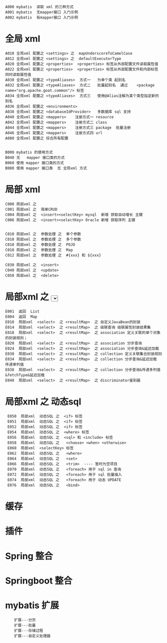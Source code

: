 #
    A000 mybatis  读取 xml 的三种方式 
    A001 mybatis  无mapper接口 入门示例
    A002 mybatis  有mapper接口 入门示例
# 全局 xml 
    A010 全局xml 配置之 <settings> 之  mapUnderscoreToCamelCase
    A012 全局xml 配置之 <settings> 之  defaultExecutorType
    A020 全局xml 配置之 <properties>  <properties> 标签从外部配置文件读取属性值 
    A022 全局xml 配置之 <properties>  <properties> 标签从外部配置文件和内部标签 同时读取属性值 
    A030 全局xml 配置之 <typeAliases>  方式一   为单个类 起别名
    A032 全局xml 配置之 <typeAliases>  方式二   批量起别名  通过    <package name="org.apache.goat.common"/> 标签
    A034 全局xml 配置之 <typeAliases>  方式三   使用@Alias注解为某个类型指定新的别名
    A036 全局xml 配置之 <environments>  
    A038 全局xml 配置之 <databaseIdProvider>   多数据库 sql 支持
    A040 全局xml 配置之 <mappers>    注册方式一 resource
    A042 全局xml 配置之 <mappers>    注册方式二 class
    A044 全局xml 配置之 <mappers>    注册方式三 package  批量注册 
    A046 全局xml 配置之 <mappers>    注册方式四 url
    A080 全局xml 配置之 综合所有配置 
    
           
    B000 mybatis 的使用方式 
    B040 无   mapper 接口类的方式
    B060 使用 mapper 接口类的方式
    B080 使用 mapper 接口类  无 全局xml 方式 
# 局部 xml 
    C000 局部xml 之
    C001 局部xml 之  简单CRUD
    C004 局部xml 之  <insert><selectKey> mysql  新增 获取自动增长 主键
    C006 局部xml 之  <insert><selectKey> Oracle 新增 获取序列 主键

    
    C010 局部xml 之  参数处理 之  单个参数 
    C010 局部xml 之  参数处理 之  多个参数
    C010 局部xml 之  参数处理 之  POJO
    C010 局部xml 之  参数处理 之  Map
    C012 局部xml 之  参数处理 之  #{xxx} 和 ${xxx}
    
    C030 局部xml 之  <insert> 
    C040 局部xml 之  <update> 
    C050 局部xml 之  <delete> 
    
    
    
# 局部xml 之 <select> 标签高级查询 之 <resultMap> 
    E001  返回  List 
    E004  返回  Map 
    E010  局部xml  <select>  之 <resultMap>  之 自定义JavaBean的封装
    E014  局部xml  <select>  之 <resultMap>  之 级联查询 级联属性封装结果集
    E018  局部xml  <select>  之 <resultMap>  之 association 定义关联的单个对象的封装规则；
    E020  局部xml  <select>  之 <resultMap>  之 association 分步查询
    E024  局部xml  <select>  之 <resultMap>  之 association 分步查询&延迟加载
    E030  局部xml  <select>  之 <resultMap>  之 collection 定义关联集合封装规则
    E034  局部xml  <select>  之 <resultMap>  之 collection 分步查询&延迟加载 传递单列值
    E038  局部xml  <select>  之 <resultMap>  之 collection 分步查询&传递多列值&fetchType&延迟加载
    E040  局部xml  <select>  之 <resultMap>  之 discriminator鉴别器
    

# 局部xml 之  动态sql
     E050  局部xml  动态SQL 之  <if> 标签
     E051  局部xml  动态SQL 之  <if> 标签
     E052  局部xml  动态SQL 之  <if> 标签
     E054  局部xml  动态SQL 之  <where> 标签
     E056  局部xml  动态SQL 之  <sql> 和 <include> 标签 
     E058  局部xml  动态SQL 之   <choose> <when> <otherwise>
     E060  局部xml  <selectKey> 标签
     E062  局部xml  动态SQL 之   <where> 
     E064  局部xml  动态SQL 之   <set>
     E066  局部xml  动态SQL 之   <trim>  ---- 暂时为空项目
     E070  局部xml  动态SQL 之   <foreach> 用于 sql in 查询
     E072  局部xml  动态SQL 之   <foreach> 用于 sql 批量插入
     E074  局部xml  动态SQL 之   <foreach> 用于 动态 UPDATE
     E076  局部xml  动态SQL 之   <bind> 


#   缓存
#   插件
#   Spring 整合 
#   Springboot 整合 
#   mybatis 扩展  
        扩展---分页
        扩展---批量
        扩展---存储过程
        扩展---自定义处理器
        
        
